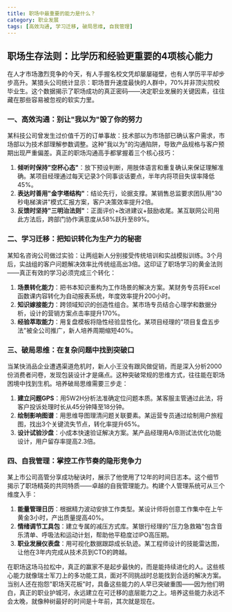 ```yaml
---
title: 职场中最重要的能力是什么？
category: 职业发展
tags: [高效沟通, 学习迁移, 破局思维, 自我管理]
---
```

## 职场生存法则：比学历和经验更重要的4项核心能力
 
 在人才市场激烈竞争的今天，有人手握名校文凭却屡屡碰壁，也有人学历平平却步步高升。某猎头公司统计显示：职场晋升速度最快的人群中，70%并非顶尖院校毕业生。这个数据揭示了职场成功的真正密码——决定职业发展的关键因素，往往藏在那些容易被忽视的软实力里。
 
### 一、高效沟通：别让"我以为"毁了你的努力
 某科技公司曾发生过价值千万的订单事故：技术部以为市场部已确认客户需求，市场部以为技术部理解参数调整。这种"我以为"的沟通陷阱，导致产品规格与客户预期出现严重偏差。真正的职场沟通高手都掌握着三个核心技巧：
 
 1. **倾听时保持"空杯心态"**：放下预设判断，用肢体语言和重复确认来保证理解准确。某项目经理通过每天记录3个同事谈话要点，半年内将项目失误率降低45%。
 2. **表达时善用"金字塔结构"**：结论先行，论据支撑。某销售总监要求团队用"30秒电梯演讲"模式汇报方案，客户决策效率提升2倍。
 3. **反馈时坚持"三明治法则"**：正面评价+改进建议+鼓励收尾。某互联网公司用此方法后，跨部门协作满意度从58%跃升至89%。
 
### 二、学习迁移：把知识转化为生产力的秘密
 某知名咨询公司做过实验：让两组新人分别接受传统培训和实战模拟训练。3个月后，实战组的客户问题解决效率比传统组高出3倍。这印证了职场学习的黄金法则——真正有效的学习必须完成三个转化：
 
 1. **场景转化能力**：把书本知识重构为工作场景的解决方案。某财务专员将Excel函数课内容转化为自动报表系统，年度效率提升200小时。
 2. **知识嫁接能力**：跨领域知识的创造性组合。某市场专员结合心理学和数据分析，设计的营销方案点击率提升170%。
 3. **经验萃取能力**：用复盘模板将隐性经验显性化。某项目经理的"项目复盘五步法"被全公司推广，新人培养周期缩短40%。
 
### 三、破局思维：在复杂问题中找到突破口
 当某快消品企业遭遇渠道危机时，新人小王没有跟风做促销，而是深入分析2000份消费者问卷，发现包装设计才是痛点。这种突破常规的思维方式，往往能在职场困境中找到生机。培养破局思维需要三步走：
 
 1. **建立问题GPS**：用5W2H分析法准确定位问题本质。某客服主管通过此法，将客户投诉处理时长从45分钟降至18分钟。
 2. **绘制影响图谱**：用思维导图理清问题关联要素。某运营专员通过绘制用户旅程图，找出3个关键流失节点，转化率提升65%。
 3. **设计试验沙盘**：小成本快速验证解决方案。某产品经理用A/B测试法优化功能设计，用户留存率提高2.3倍。
 
### 四、自我管理：掌控工作节奏的隐形竞争力
 某上市公司高管分享成功秘诀时，展示了他使用了12年的时间日志本。这个细节揭示了职场精英的共同特质——卓越的自我管理能力。构建个人管理系统可从三个维度入手：
 
 1. **能量管理日历**：根据精力波动安排工作类型。某设计师将创意工作集中在上午黄金3小时，产出质量提高40%。
 2. **情绪调节工具包**：建立专属的减压方式库。某银行经理的"压力急救箱"包含音乐清单、呼吸法和运动计划，帮助他平稳度过IPO高压期。
 3. **职业发展仪表盘**：用可视化数据跟踪成长轨迹。某工程师设计的技能雷达图，让他在3年内完成从技术员到CTO的跨越。
 
 在职场这场马拉松中，真正的赢家不是起步最快的，而是能持续进化的人。这些核心能力就像瑞士军刀上的多功能工具，面对不同挑战时总能找到合适的解决方案。当别人还在抱怨"职场天花板"时，具备这些能力的人早已突破重围——因为他们明白，真正的职业护城河，永远建立在可迁移的底层能力之上。培养这些能力永远不会太晚，就像种树最好的时间是十年前，其次就是现在。